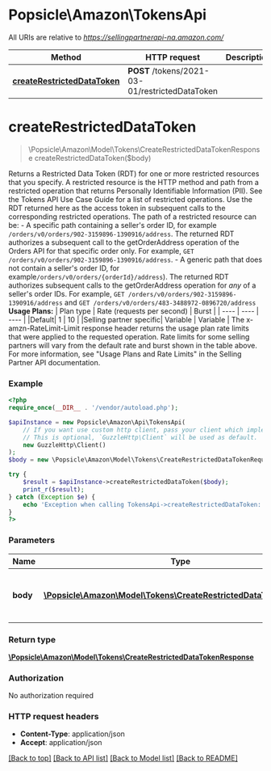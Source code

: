 # Popsicle\Amazon\TokensApi

All URIs are relative to *https://sellingpartnerapi-na.amazon.com/*

Method | HTTP request | Description
------------- | ------------- | -------------
[**createRestrictedDataToken**](TokensApi.md#createrestricteddatatoken) | **POST** /tokens/2021-03-01/restrictedDataToken | 

# **createRestrictedDataToken**
> \Popsicle\Amazon\Model\Tokens\CreateRestrictedDataTokenResponse createRestrictedDataToken($body)



Returns a Restricted Data Token (RDT) for one or more restricted resources that you specify. A restricted resource is the HTTP method and path from a restricted operation that returns Personally Identifiable Information (PII). See the Tokens API Use Case Guide for a list of restricted operations. Use the RDT returned here as the access token in subsequent calls to the corresponding restricted operations.  The path of a restricted resource can be: - A specific path containing a seller's order ID, for example ```/orders/v0/orders/902-3159896-1390916/address```. The returned RDT authorizes a subsequent call to the getOrderAddress operation of the Orders API for that specific order only. For example, ```GET /orders/v0/orders/902-3159896-1390916/address```. - A generic path that does not contain a seller's order ID, for example```/orders/v0/orders/{orderId}/address```). The returned RDT authorizes subsequent calls to the getOrderAddress operation for *any* of a seller's order IDs. For example, ```GET /orders/v0/orders/902-3159896-1390916/address``` and ```GET /orders/v0/orders/483-3488972-0896720/address```  **Usage Plans:**  | Plan type | Rate (requests per second) | Burst | | ---- | ---- | ---- | |Default| 1 | 10 | |Selling partner specific| Variable | Variable |  The x-amzn-RateLimit-Limit response header returns the usage plan rate limits that were applied to the requested operation. Rate limits for some selling partners will vary from the default rate and burst shown in the table above. For more information, see \"Usage Plans and Rate Limits\" in the Selling Partner API documentation.

### Example
```php
<?php
require_once(__DIR__ . '/vendor/autoload.php');

$apiInstance = new Popsicle\Amazon\Api\TokensApi(
    // If you want use custom http client, pass your client which implements `GuzzleHttp\ClientInterface`.
    // This is optional, `GuzzleHttp\Client` will be used as default.
    new GuzzleHttp\Client()
);
$body = new \Popsicle\Amazon\Model\Tokens\CreateRestrictedDataTokenRequest(); // \Popsicle\Amazon\Model\Tokens\CreateRestrictedDataTokenRequest | The restricted data token request details.

try {
    $result = $apiInstance->createRestrictedDataToken($body);
    print_r($result);
} catch (Exception $e) {
    echo 'Exception when calling TokensApi->createRestrictedDataToken: ', $e->getMessage(), PHP_EOL;
}
?>
```

### Parameters

Name | Type | Description  | Notes
------------- | ------------- | ------------- | -------------
 **body** | [**\Popsicle\Amazon\Model\Tokens\CreateRestrictedDataTokenRequest**](../Model/CreateRestrictedDataTokenRequest.md)| The restricted data token request details. |

### Return type

[**\Popsicle\Amazon\Model\Tokens\CreateRestrictedDataTokenResponse**](../Model/CreateRestrictedDataTokenResponse.md)

### Authorization

No authorization required

### HTTP request headers

 - **Content-Type**: application/json
 - **Accept**: application/json

[[Back to top]](#) [[Back to API list]](../../README.md#documentation-for-api-endpoints) [[Back to Model list]](../../README.md#documentation-for-models) [[Back to README]](../../README.md)

